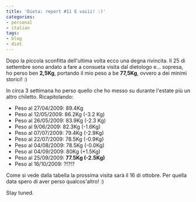 ```yaml
---
title: 'Dieta: report #11 E vaiii! :)'
categories:
- personal
- italian
tags:
- blog
- diet
---
```

Dopo la piccola sconfitta dell'ultima volta ecco una degna rivincita. Il 25 di
settembre sono andato a fare a consueta visita dal dietologo e... sopresa, ho
perso ben **2,5Kg**, portando il mio peso a be **77,5Kg**, ovvero a dei minimi
storici! :)

In circa 3 settimana ho perso quello che ho messo su durante l'estate più un
altro chiletto. Ricapitolando:

  * Peso al 27/04/2009: 89.4Kg
  * Peso al 12/05/2009: 86.2Kg (-3.2 Kg)
  * Peso al 26/05/2009: 83.9Kg (-2.3 Kg)
  * Peso al 9/06/2009: 82.3Kg (-1.6Kg)
  * Peso al 07/07/2009: 79.4Kg (-2.9Kg)
  * Peso al 22/07/2009: 78.5Kg (-0.9Kg)
  * Peso al 04/08/2009: 78.5Kg (-0.0Kg)
  * Peso al 04/09/2009: 80Kg (+1.5Kg)
  * Peso al 25/09/2009: **77.5Kg (-2.5Kg)**
  * Peso al 16/10/2009: ?!?!?
  
Come si vede dalla tabella la prossima visita sarà il 16 di ottobre. Per
quella data spero di aver perso qualcos'altro! :)

Stay tuned.
